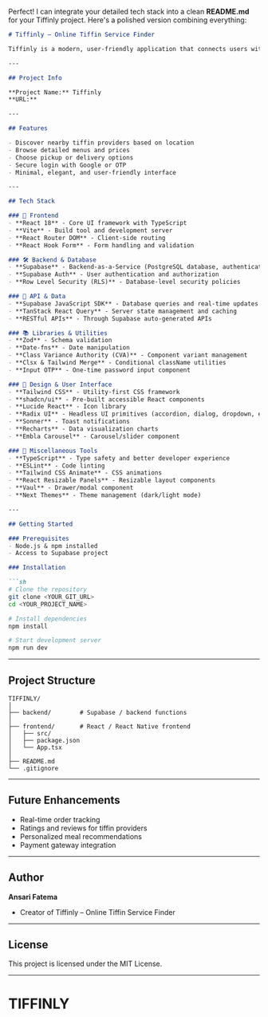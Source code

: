 Perfect! I can integrate your detailed tech stack into a clean **README.md** for your Tiffinly project. Here's a polished version combining everything:

````markdown
# Tiffinly – Online Tiffin Service Finder

Tiffinly is a modern, user-friendly application that connects users with nearby tiffin providers, allowing them to browse menus, view prices, and choose between pickup or delivery. The platform is designed for convenience, efficiency, and a seamless food ordering experience for daily tiffin services.

---

## Project Info

**Project Name:** Tiffinly  
**URL:** 

---

## Features

- Discover nearby tiffin providers based on location  
- Browse detailed menus and prices  
- Choose pickup or delivery options  
- Secure login with Google or OTP  
- Minimal, elegant, and user-friendly interface  

---

## Tech Stack

### 🎨 Frontend
- **React 18** - Core UI framework with TypeScript  
- **Vite** - Build tool and development server  
- **React Router DOM** - Client-side routing  
- **React Hook Form** - Form handling and validation  

### 🛠️ Backend & Database
- **Supabase** - Backend-as-a-Service (PostgreSQL database, authentication, real-time subscriptions)  
- **Supabase Auth** - User authentication and authorization  
- **Row Level Security (RLS)** - Database-level security policies  

### 🔌 API & Data
- **Supabase JavaScript SDK** - Database queries and real-time updates  
- **TanStack React Query** - Server state management and caching  
- **RESTful APIs** - Through Supabase auto-generated APIs  

### 📚 Libraries & Utilities
- **Zod** - Schema validation  
- **Date-fns** - Date manipulation  
- **Class Variance Authority (CVA)** - Component variant management  
- **Clsx & Tailwind Merge** - Conditional className utilities  
- **Input OTP** - One-time password input component  

### 🎨 Design & User Interface
- **Tailwind CSS** - Utility-first CSS framework  
- **shadcn/ui** - Pre-built accessible React components  
- **Lucide React** - Icon library  
- **Radix UI** - Headless UI primitives (accordion, dialog, dropdown, etc.)  
- **Sonner** - Toast notifications  
- **Recharts** - Data visualization charts  
- **Embla Carousel** - Carousel/slider component  

### 🔧 Miscellaneous Tools
- **TypeScript** - Type safety and better developer experience  
- **ESLint** - Code linting  
- **Tailwind CSS Animate** - CSS animations  
- **React Resizable Panels** - Resizable layout components  
- **Vaul** - Drawer/modal component  
- **Next Themes** - Theme management (dark/light mode)  

---

## Getting Started

### Prerequisites
- Node.js & npm installed  
- Access to Supabase project  

### Installation

```sh
# Clone the repository
git clone <YOUR_GIT_URL>
cd <YOUR_PROJECT_NAME>

# Install dependencies
npm install

# Start development server
npm run dev
````

---

## Project Structure

```
TIFFINLY/
│
├── backend/        # Supabase / backend functions
│
├── frontend/       # React / React Native frontend
│   ├── src/
│   ├── package.json
│   └── App.tsx
│
├── README.md
└── .gitignore
```

---

## Future Enhancements

* Real-time order tracking
* Ratings and reviews for tiffin providers
* Personalized meal recommendations
* Payment gateway integration

---

## Author

**Ansari Fatema**

* Creator of Tiffinly – Online Tiffin Service Finder

---

## License

This project is licensed under the MIT License.

---

# TIFFINLY
